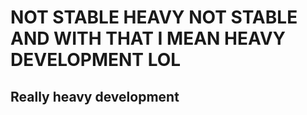 # NOT STABLE HEAVY NOT STABLE AND WITH THAT I MEAN HEAVY DEVELOPMENT LOL
Really heavy development
-------------------------------
